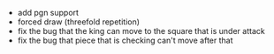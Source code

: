 - add pgn support
- forced draw (threefold repetition)
- fix the bug that the king can move to the square that is under attack
- fix the bug that piece that is checking can't move after that